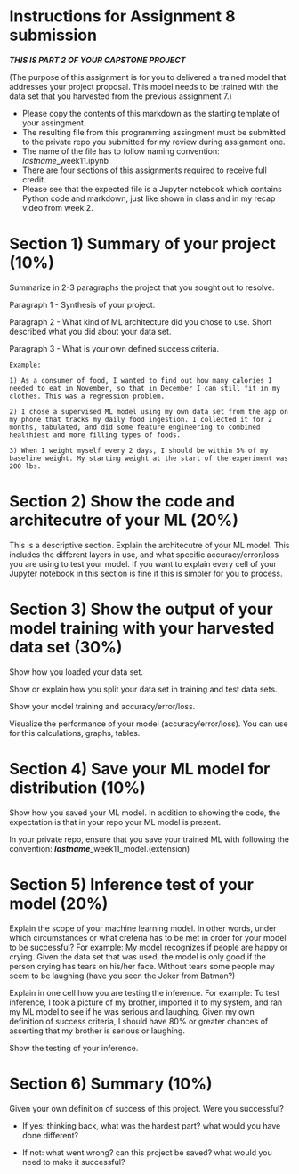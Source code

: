 # Instructions for Assignment 8 submission 

***THIS IS PART 2 OF YOUR CAPSTONE PROJECT***

(The purpose of this assignment is for you to delivered a trained model that addresses your project proposal. This model needs to be trained with the data set that you harvested from the previous assignment 7.)

- Please copy the contents of this markdown as the starting template of your assingment. 
- The resulting file from this programming assingment must be submitted to the private repo you submitted for my review during assignment one. 
- The name of the file has to follow  naming convention:  *lastname*_week11.ipynb
- There are four sections of this assignments required to receive full credit. 
- Please see that the expected file is a Jupyter notebook which contains Python code and markdown, just like shown in class and in my recap video from week 2. 


# Section 1) Summary of your project (10%)

Summarize in 2-3 paragraphs the project that you sought out to resolve. 

Paragraph 1 - Synthesis of your project. 

Paragraph 2 - What kind of ML architecture did you chose to use. Short described what you did about your data set.

Paragraph 3 - What is your own defined success criteria. 

```
Example:

1) As a consumer of food, I wanted to find out how many calories I needed to eat in November, so that in December I can still fit in my clothes. This was a regression problem. 

2) I chose a supervised ML model using my own data set from the app on my phone that tracks my daily food ingestion. I collected it for 2 months, tabulated, and did some feature engineering to combined healthiest and more filling types of foods. 

3) When I weight myself every 2 days, I should be within 5% of my baseline weight. My starting weight at the start of the experiment was 200 lbs. 
```

# Section 2) Show the code and architecutre of your ML (20%)

This is a descriptive section. Explain the architecutre of your ML model. This includes the different layers in use, and what specific accuracy/error/loss you are using to test your model. 
If you want to explain every cell of your Jupyter notebook in this section is fine if this is simpler for you to process.

# Section 3) Show the output of your model training with your harvested data set (30%)

Show how you loaded your data set. 

Show or explain how you split your data set in training and test data sets.

Show your model training and accuracy/error/loss.

Visualize the performance of your model (accuracy/error/loss). You can use for this calculations, graphs, tables. 

# Section 4) Save your ML model for distribution (10%)

Show how you saved your ML model. In addition to showing the code, the expectation is that in your repo your ML model is present. 

In your private repo, ensure that you save your trained ML with following the convention: ***lastname***_week11_model.(extension)


# Section 5) Inference test of your model (20%)

Explain the scope of your machine learning model. In other words, under which circumstances or what creteria has to be met in order for your model to be successful?  For example: My model recognizes if people are happy or crying. Given the data set that was used, the model is only good if the person crying has tears on his/her face. Without tears some people may seem to be laughing (have you seen the Joker from Batman?)

Explain in one cell how you are testing the inference. For example:  To test inference, I took a picture of my brother, imported it to my system, and ran my ML model to see if he was serious and laughing. Given my own definition of success criteria, I should have 80% or greater chances of asserting that my brother is serious or laughing. 

Show the testing of your inference. 

# Section 6) Summary (10%)

Given your own definition of success of this project. Were you successful?  

- If yes:  thinking back, what was the hardest part?  what would you have done different? 

- If not: what went wrong?  can this project be saved? what would you need to make it successful?


